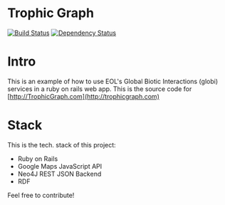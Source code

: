 Trophic Graph
=============

[![Build Status](https://travis-ci.org/reiz/eol-globi-web.png)](https://travis-ci.org/reiz/eol-globi-web)
[![Dependency Status](http://www.versioneye.com/user/projects/5175aa41b0fd03000200010e/badge.png)](http://www.versioneye.com/user/projects/5175aa41b0fd03000200010e)


Intro
==

This is an example of how to use EOL's Global Biotic Interactions (globi) services in a ruby on rails web app.
This is the source code for [http://TrophicGraph.com](http://trophicgraph.com)

Stack
==

This is the tech. stack of this project: 

 * Ruby on Rails
 * Google Maps JavaScript API
 * Neo4J REST JSON Backend 
 * RDF 
 
Feel free to contribute! 
